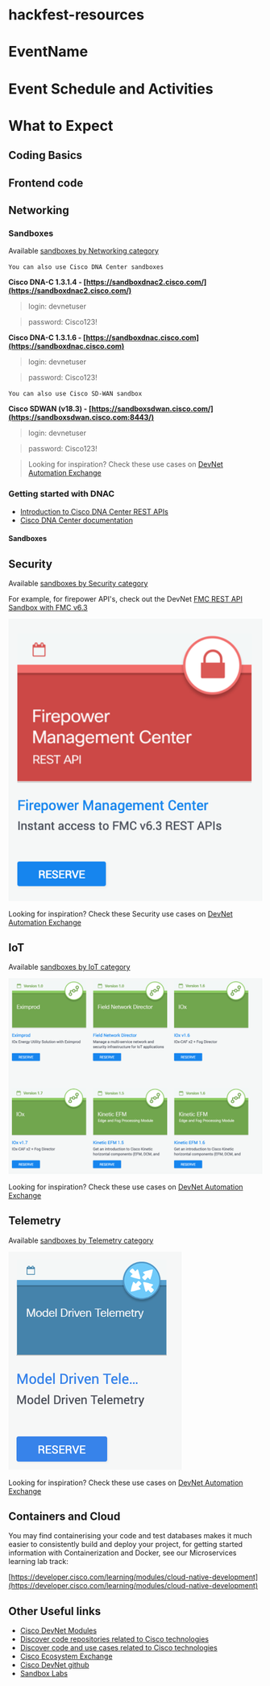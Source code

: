 # hackfest-resources

# EventName

# Event Schedule and Activities 

# What to Expect 

## Coding Basics

## Frontend code

## Networking
### Sandboxes 
Available [sandboxes by Networking category](https://devnetsandbox.cisco.com/RM/Topology?c=14ec7ccf-2988-474e-a135-1e90b9bc6caf)

`You can also use Cisco DNA Center sandboxes`

**Cisco DNA-C 1.3.1.4 - [https://sandboxdnac2.cisco.com/](https://sandboxdnac2.cisco.com/)**

>login: devnetuser

>password: Cisco123!

**Cisco DNA-C 1.3.1.6 - [https://sandboxdnac.cisco.com](https://sandboxdnac.cisco.com)**

>login: devnetuser

>password: Cisco123!

`You can also use Cisco SD-WAN sandbox`

**Cisco SDWAN (v18.3) - [https://sandboxsdwan.cisco.com/](https://sandboxsdwan.cisco.com:8443/)**

>login: devnetuser

>password: Cisco123!

>Looking for inspiration? Check these use cases on [DevNet Automation Exchange](https://developer.cisco.com/network-automation/listing/#domain=Campus%2FBranch)
### Getting started with DNAC
- [Introduction to Cisco DNA Center REST APIs](https://developer.cisco.com/learning/modules/dnac-rest-apis)
- [Cisco DNA Center documentation](https://developer.cisco.com/docs/dna-center/)

#### Sandboxes 
## Security

Available [sandboxes by Security category](https://devnetsandbox.cisco.com/RM/Topology?c=a6f8430c-5b24-439d-b28a-effb42d4c20c)

For example, for firepower API's, check out the DevNet [FMC REST API Sandbox with FMC v6.3](https://devnetsandbox.cisco.com/RM/Diagram/Index/1228cb22-b2ba-48d3-a70a-86a53f4eecc0?diagramType=Topology)

[![](docs/img/FMC_REST_API_Sandbox.png)](https://devnetsandbox.cisco.com/RM/Diagram/Index/1228cb22-b2ba-48d3-a70a-86a53f4eecc0?diagramType=Topology)

Looking for inspiration? Check these Security use cases on [DevNet Automation Exchange](https://developer.cisco.com/network-automation/listing/#domain=Security)

## IoT

Available [sandboxes by IoT category](https://devnetsandbox.cisco.com/RM/Topology?c=171f6448-a74a-4831-a8c5-ad6f681bfc0d)

[![](docs/img/iot_sandboxes.png)](https://devnetsandbox.cisco.com/RM/Topology?c=171f6448-a74a-4831-a8c5-ad6f681bfc0d)

Looking for inspiration? Check these use cases on [DevNet Automation Exchange](https://developer.cisco.com/network-automation/listing/#domain=IoT)

## Telemetry

Available [sandboxes by Telemetry category](https://devnetsandbox.cisco.com/RM/Diagram/Index/0e053963-b039-4a15-94f6-54db2f5ad61c?diagramType=Topology)

[![](docs/img/telmetry_sandbox.png)](https://devnetsandbox.cisco.com/RM/Diagram/Index/0e053963-b039-4a15-94f6-54db2f5ad61c?diagramType=Topology)

Looking for inspiration? Check these use cases on [DevNet Automation Exchange](https://developer.cisco.com/network-automation/listing/#domain=Campus%2FBranch)

## Containers and Cloud

You may find containerising your code and test databases makes it much easier to consistently build and deploy your project, for getting started information with Containerization and Docker, see our Microservices learning lab track:

[https://developer.cisco.com/learning/modules/cloud-native-development](https://developer.cisco.com/learning/modules/cloud-native-development)

## Other Useful links

- [Cisco DevNet Modules](https://developer.cisco.com/learning/modules)
- [Discover code repositories related to Cisco technologies](https://developer.cisco.com/codeexchange/)
- [Discover code and use cases related to Cisco technologies](https://developer.cisco.com/network-automation/)
- [Cisco Ecosystem Exchange](https://developer.cisco.com/ecosystem)
- [Cisco DevNet github](https://github.com/CiscoDevNet)
- [Sandbox Labs](https://devnetsandbox.cisco.com/RM/Topology)

